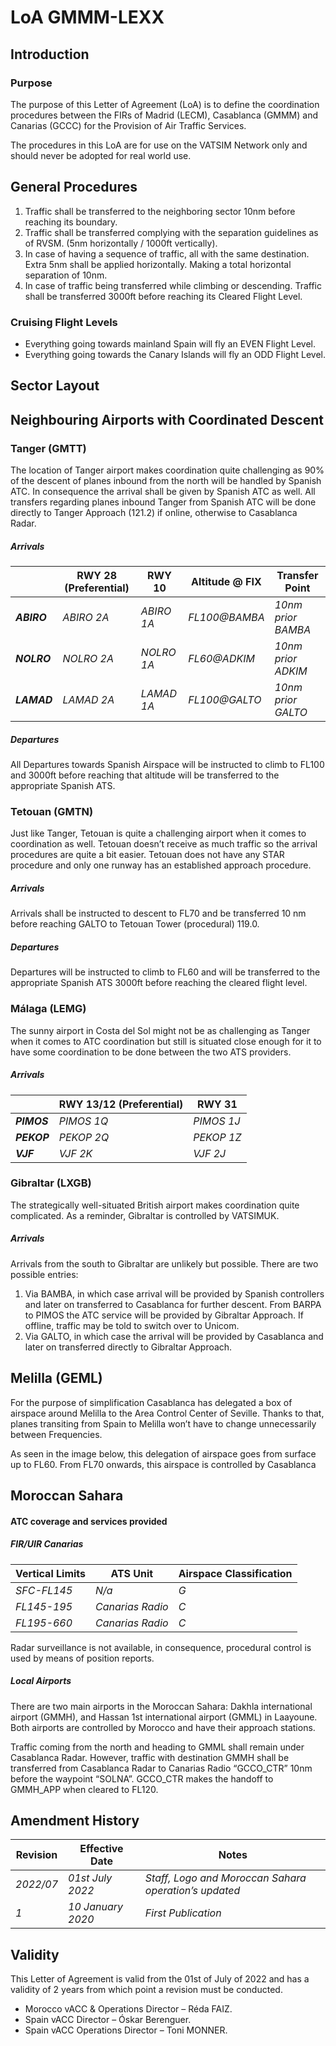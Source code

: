 
<!--
title: Letter of Agreement
description: Between Morocco vACC and VATSIM Spain
published: true
date: 2023-02-27T23:54:00.000Z
tags: 
editor: undefined
dateCreated: 2023-02-27T23:54:00.000Z
-->

# LoA GMMM-LEXX

## Introduction

### Purpose

The purpose of this Letter of Agreement (LoA) is to define the coordination procedures between
the FIRs of Madrid (LECM), Casablanca (GMMM) and Canarias (GCCC) for the Provision of Air
Traffic Services.

The procedures in this LoA are for use on the VATSIM Network only and should never be adopted
for real world use.

## General Procedures

1. Traffic shall be transferred to the neighboring sector 10nm before reaching its boundary.
2. Traffic shall be transferred complying with the separation guidelines as of RVSM. (5nm
horizontally / 1000ft vertically).
3. In case of having a sequence of traffic, all with the same destination. Extra 5nm shall be
applied horizontally. Making a total horizontal separation of 10nm.
4. In case of traffic being transferred while climbing or descending. Traffic shall be
transferred 3000ft before reaching its Cleared Flight Level.

### Cruising Flight Levels

<ul>
  <li>Everything going towards mainland Spain will fly an EVEN Flight Level.</li>
  <li>Everything going towards the Canary Islands will fly an ODD Flight Level.</li>
</ul>

## Sector Layout

## Neighbouring Airports with Coordinated Descent

### Tanger (GMTT)

The location of Tanger airport makes coordination quite challenging as 90% of the descent of planes inbound from the north will be handled by Spanish ATC. In consequence the arrival shall be given by Spanish ATC as well. All transfers regarding planes inbound Tanger from Spanish ATC will be done directly to Tanger Approach (121.2) if online, otherwise to Casablanca Radar.

##### Arrivals

<table>
  <thead>
    <tr>
      <th></th>
      <th>RWY 28 (Preferential)</th>
      <th>RWY 10</th>
      <th>Altitude @ FIX</th>
      <th>Transfer Point</th>
    </tr>
  </thead>
  <tbody>
    <tr>
      <td class="foo"><em><b>ABIRO</b></em></td>
      <td><em class="foo">ABIRO 2A</em></td>
      <td><em class="foo">ABIRO 1A</em></td>
      <td><em class="foo">FL100@BAMBA</em></td>
      <td><em class="foo">10nm prior BAMBA</em></td>
    </tr>
    <tr>
      <td class="foo"><em><b>NOLRO</b></em></td>
      <td><em class="foo">NOLRO 2A</em></td>
      <td><em class="foo">NOLRO 1A</em></td>
      <td><em class="foo">FL60@ADKIM</em></td>
      <td><em class="foo">10nm prior ADKIM</em></td>
    </tr>
    <tr>
      <td class="foo"><em><b>LAMAD</b></em></td>
      <td><em class="foo">LAMAD 2A</em></td>
      <td><em class="foo">LAMAD 1A</em></td>
      <td><em class="foo">FL100@GALTO</em></td>
      <td><em class="foo">10nm prior GALTO</em></td>
    </tr>
  </tbody>
</table>

##### Departures

All Departures towards Spanish Airspace will be instructed to climb to FL100 and 3000ft before reaching that altitude will be transferred to the appropriate Spanish ATS.

### Tetouan (GMTN)

Just like Tanger, Tetouan is quite a challenging airport when it comes to coordination as well. Tetouan doesn’t receive as much traffic so the arrival procedures are quite a bit easier. Tetouan does not have any STAR procedure and only one runway has an established approach procedure. 

##### Arrivals

Arrivals shall be instructed to descent to FL70 and be transferred 10 nm before reaching GALTO to Tetouan Tower (procedural) 119.0.

##### Departures

Departures will be instructed to climb to FL60 and will be transferred to the appropriate Spanish ATS 3000ft before reaching the cleared flight level.

### Málaga (LEMG)

The sunny airport in Costa del Sol might not be as challenging as Tanger when it comes to ATC coordination but still is situated close enough for it to have some coordination to be done between the two ATS
providers.

##### Arrivals

<table>
  <thead>
    <tr>
      <th></th>
      <th>RWY 13/12 (Preferential)</th>
      <th>RWY 31</th>
    </tr>
  </thead>
  <tbody>
    <tr>
      <td class="foo"><em><b>PIMOS</b></em></td>
      <td><em class="foo">PIMOS 1Q</em></td>
      <td><em class="foo">PIMOS 1J</em></td>
    </tr>
    <tr>
      <td class="foo"><em><b>PEKOP</b></em></td>
      <td><em class="foo">PEKOP 2Q</em></td>
      <td><em class="foo">PEKOP 1Z</em></td>
    </tr>
    <tr>
      <td class="foo"><em><b>VJF</b></em></td>
      <td><em class="foo">VJF 2K</em></td>
      <td><em class="foo">VJF 2J</em></td>
    </tr>
  </tbody>
</table>

### Gibraltar (LXGB)

The strategically well-situated British airport makes coordination quite complicated. As a reminder, Gibraltar is controlled by VATSIMUK. 

##### Arrivals

Arrivals from the south to Gibraltar are unlikely but possible. There are two possible entries:

1. Via BAMBA, in which case arrival will be provided by Spanish controllers and later on transferred to Casablanca for further descent. From BARPA to PIMOS the ATC service will be provided by Gibraltar Approach. If offline, traffic may be told to switch over to Unicom.
2. Via GALTO, in which case the arrival will be provided by Casablanca and later on transferred directly to Gibraltar Approach.

## Melilla (GEML)

For the purpose of simplification Casablanca has delegated a box of airspace around Melilla to the Area Control Center of Seville. Thanks to that, planes transiting from Spain to Melilla won’t have to change
unnecessarily between Frequencies.

As seen in the image below, this delegation of airspace goes from surface up to FL60. From FL70 onwards, this airspace is controlled by Casablanca

## Moroccan Sahara

#### ATC coverage and services provided

##### FIR/UIR Canarias

<table>
  <thead>
    <tr>
      <th>Vertical Limits</th>
      <th>ATS Unit</th>
      <th>Airspace Classification</th>
    </tr>
  </thead>
  <tbody>
    <tr>
      <td class="foo"><em>SFC-FL145</em></td>
      <td><em class="foo">N/a</em></td>
      <td><em class="foo">G</em></td>
    </tr>
    <tr>
      <td class="foo"><em>FL145-195</em></td>
      <td><em class="foo">Canarias Radio</em></td>
      <td><em class="foo">C</em></td>
    </tr>
    <tr>
      <td class="foo"><em>FL195-660</em></td>
      <td><em class="foo">Canarias Radio</em></td>
      <td><em class="foo">C</em></td>
    </tr>
  </tbody>
</table>

Radar surveillance is not available, in consequence, procedural control is used by means of position reports.

##### Local Airports

There are two main airports in the Moroccan Sahara: Dakhla international airport (GMMH), and Hassan 1st international airport (GMML) in Laayoune. Both airports are controlled by Morocco and have their approach stations.

Traffic coming from the north and heading to GMML shall remain under Casablanca Radar. However, traffic with destination GMMH shall be transferred from Casablanca Radar to Canarias Radio “GCCO_CTR” 10nm before the waypoint “SOLNA”. GCCO_CTR makes the handoff to GMMH_APP when cleared to FL120.

## Amendment History

<table>
  <thead>
    <tr>
      <th>Revision</th>
      <th>Effective Date</th>
      <th>Notes</th>
    </tr>
  </thead>
  <tbody>
    <tr>
      <td class="foo"><em>2022/07</em></td>
      <td><em class="foo">01st July 2022</em></td>
      <td><em class="foo">Staff, Logo and Moroccan Sahara operation’s updated</em></td>
    </tr>
    <tr>
      <td class="foo"><em>1</em></td>
      <td><em class="foo">10 January 2020</em></td>
      <td><em class="foo">First Publication</em></td>
    </tr>
  </tbody>
</table>

## Validity

This Letter of Agreement is valid from the 01st of July of 2022 and has a validity of 2 years from which point a revision must be conducted.

<ul>
  <li>Morocco vACC & Operations Director – Réda FAIZ.</li>
  <li>Spain vACC Director – Óskar Berenguer.</li>
  <li>Spain vACC Operations Director – Toni MONNER.</li>
</ul>